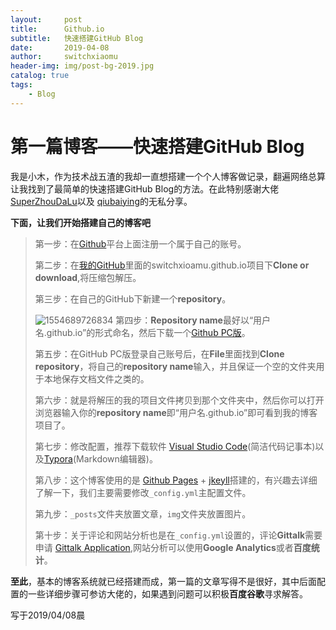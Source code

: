 ```yaml
---
layout:     post
title:      Github.io
subtitle:   快速搭建GitHub Blog
date:       2019-04-08
author:     switchxiaomu
header-img: img/post-bg-2019.jpg
catalog: true
tags:                              
    - Blog
---
```

# 第一篇博客——快速搭建GitHub Blog


我是小木，作为技术战五渣的我却一直想搭建一个个人博客做记录，翻遍网络总算让我找到了最简单的快速搭建GitHub Blog的方法。在此特别感谢大佬 [SuperZhouDaLu](https://github.com/superZhouDaLu)以及 [qiubaiying](https://github.com/qiubaiying)的无私分享。

**下面，让我们开始搭建自己的博客吧**

> 第一步：在[Github](https://github.com)平台上面注册一个属于自己的账号。
>
> 第二步：在[我的GitHub](https://github.com/switchxiaomu/switchxiaomu.github.io)里面的switchxioamu.github.io项目下**Clone or download**,将压缩包解压。
>
> 第三步：在自己的GitHub下新建一个**repository**。
>
> ![1554689726834](http://furkaies.club/img/github.png)
> 第四步：**Repository name**最好以“用户名.github.io”的形式命名，然后下载一个[Github PC版](https://desktop.github.com)。
>
> 第五步：在GitHub PC版登录自己账号后，在**File**里面找到**Clone repository**，将自己的**repository name**输入，并且保证一个空的文件夹用于本地保存文档文件之类的。
>
> 第六步：就是将解压的我的项目文件拷贝到那个文件夹中，然后你可以打开浏览器输入你的**repository name**即“用户名.github.io”即可看到我的博客项目了。
>
> 第七步：修改配置，推荐下载软件 [Visual Studio Code](https://code.visualstudio.com)(简洁代码记事本)以及[Typora](https://typora.io)(Markdown编辑器)。
>
> 第八步：这个博客使用的是 [Github Pages](https://pages.github.com) + [jkeyll](http://jekyllcn.com/)搭建的，有兴趣去详细了解一下，我们主要需要修改```_config.yml```主配置文件。
>
> 第九步：```_posts```文件夹放置文章，```img```文件夹放置图片。
>
> 第十步：关于评论和网站分析也是在```_config.yml```设置的，评论**Gittalk**需要申请 [Gittalk Application](https://github.com/settings/applications/new),网站分析可以使用**Google Analytics**或者**百度统计**。

**至此**，基本的博客系统就已经搭建而成，第一篇的文章写得不是很好，其中后面配置的一些详细步骤可参访大佬的，如果遇到问题可以积极**百度谷歌**寻求解答。

写于2019/04/08晨
